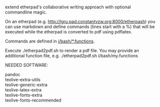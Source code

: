 
extend etherpad's collaborative writing approach with optional commandline magic.

On an etherpad (e.g. http://lgru.pad.constantvzw.org:8000/etherpash) 
you can use markdown and define commands (lines start with a %) that 
will be executed while the etherpad is converted to pdf using pdflatex.

Commands are defined in [i/bash/*.functions](). 

 
Execute ./etherpad2pdf.sh to render a pdf file.
You may provide an additional function file, e.g.
./etherpad2pdf.sh i/bash/my.functions


NEEDED SOFTWARE:

pandoc    
texlive-extra-utils     
texlive-generic-extra    
texlive-latex-extra    
texlive-fonts-extra    
texlive-fonts-recommended    
